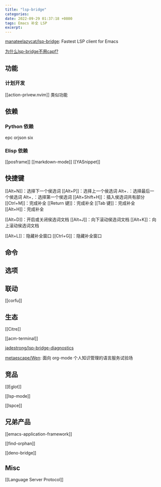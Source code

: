 ```yaml
---
title: "lsp-bridge"
categories: 
date: 2022-09-29 01:37:18 +0800
tags: Emacs 补全 LSP
excerpt: 
---
```




[manateelazycat/lsp-bridge](https://github.com/manateelazycat/lsp-bridge): Fastest LSP client for Emacs

[为什么lsp-bridge不用capf?](https://manateelazycat.github.io/emacs/2022/06/26/why-lsp-bridge-not-use-capf.html)

## 功能



### 计划开发

[[action-privew.nvim]] 类似功能

## 依赖


### Python 依赖

epc
orjson
six

### Elisp 依赖

[[posframe]]
[[markdown-mode]]
[[YASnippet]]


## 快捷键

[[Alt+N]]：选择下一个侯选词
[[Alt+P]]：选择上一个侯选词
Alt+`.`：选择最后一个侯选词
Alt+`,`：选择第一个侯选词
[[Alt+Shift+H]]：插入侯选词共有部分
[[Ctrl+M]]：完成补全
[[Return 键]]：完成补全
[[Tab 键]]：完成补全
[[Alt+H]]：完成补全


[[Alt+D]]：开启或关闭侯选词文档
[[Alt+J]]：向下滚动侯选词文档
[[Alt+K]]：向上滚动侯选词文档

[[Alt+L]]：隐藏补全窗口
[[Ctrl+G]]：隐藏补全窗口


## 命令


## 选项


## 联动

[[corfu]]


## 生态

[[Citre]]

[[acm-terminal]]

[jadestrong/lsp-bridge-diagnostics](https://github.com/jadestrong/lsp-bridge-diagnostics)

[metaescape/Wen](https://github.com/metaescape/Wen): 面向 org-mode 个人知识管理的语言服务试验场

## 竞品

[[Eglot]]

[[lsp-mode]]

[[lspce]]

## 兄弟产品

[[emacs-application-framework]]

[[find-orphan]]

[[deno-bridge]]


## Misc


[[Language Server Protocol]]





